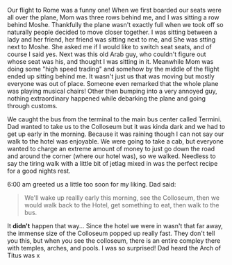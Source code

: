 Our flight to Rome was a funny one! When we first boarded our seats were all over the plane, Mom was three rows behind me, and I was sitting a row behind Moshe. Thankfully the plane wasn't exactly full when we took off so naturally people decided to move closer together. I was sitting between a lady and her friend, her friend was sitting next to me, and She was stting next to Moshe. She asked me if I would like to switch seat seats, and of course I said yes. Next was this old Arab guy, who couldn't figure out whose seat was his, and thought I was sitting in it. Meanwhile Mom was doing some "high speed trading" and somehow by the middle of the flight ended up sitting behind me. It wasn't just us that was moving but mostly everyone was out of place. Someone even remarked that the whole plane was playing musical chairs! Other then bumping into a very annoyed guy, nothing extraordinary happened while debarking the plane and going through customs. 

We caught the bus from the terminal to the main bus center called Termini. Dad wanted to take us to the Colloseum but it was kinda dark and we had to get up early in the morning. Because it was raining though I can not say our walk to the hotel was enjoyable. We were going to take a cab, but everyone wanted to charge an extreme amount of money to just go down the road and around the corner (where our hotel was), so we walked. Needless to say the tiring walk with a little bit of jetlag mixed in was the perfect recipe for a good nights rest.

6:00 am greeted us a little too soon for my liking. Dad said:

> We'll wake up reallly early this morning, see the Colloseum, then we would walk back to the Hotel, get something to eat, then walk to the bus.

It **didn't** happen that way... Since the hotel we were in wasn't that far away, the immense size  of the Colloseum popped up really fast. They don't tell you this, but when you see the colloseum, there is an entire compley there with temples, arches, and pools. I was so surprised! Dad heard the Arch of Titus was x

